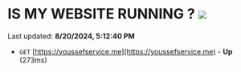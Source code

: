 # IS MY WEBSITE RUNNING ? [![](https://img.shields.io/static/v1?label=Sponsor&message=%E2%9D%A4&logo=GitHub&color=%23fe8e86)](https://github.com/sponsors/Youssef-Lehmam)

Last updated: **8/20/2024, 5:12:40 PM**

- `GET` [https://youssefservice.me](https://youssefservice.me) - **Up** (273ms)
